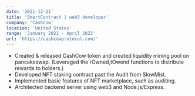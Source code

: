 ```yaml
---
date: '2021-12-21'
title: 'SmartContract | web3 developer'
company: 'CashCow'
location: 'United States'
range: 'January 2021 - April 2022'
url: 'https://cashcowprotocol.com/'
---
```


- Created & released CashCow token and created liquidity mining pool on pancakeswap.
  (Leveraged the rOwned,tOwend functions to distribute rewards to holders.)
- Developed NFT staking contract past the Audit from SlowMist.
- Implemented basic features of NFT marketplace, such as auditing.
- Architected backend server using web3 and Node.js/Express.